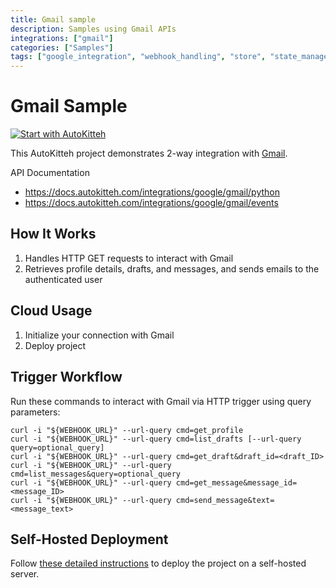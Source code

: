 ```yaml
---
title: Gmail sample
description: Samples using Gmail APIs
integrations: ["gmail"]
categories: ["Samples"]
tags: ["google_integration", "webhook_handling", "store", "state_management", "data_processing", "essential"]
---
```


# Gmail Sample

[![Start with AutoKitteh](https://autokitteh.com/assets/autokitteh-badge.svg)](https://app.autokitteh.cloud/template?name=samples/google/gmail)

This AutoKitteh project demonstrates 2-way integration with
[Gmail](https://www.google.com/gmail/about/).

API Documentation

- https://docs.autokitteh.com/integrations/google/gmail/python
- https://docs.autokitteh.com/integrations/google/gmail/events

## How It Works

1. Handles HTTP GET requests to interact with Gmail
2. Retrieves profile details, drafts, and messages, and sends emails to the authenticated user

## Cloud Usage

1. Initialize your connection with Gmail
2. Deploy project

## Trigger Workflow

Run these commands to interact with Gmail via HTTP trigger using query parameters:

```shell
curl -i "${WEBHOOK_URL}" --url-query cmd=get_profile
curl -i "${WEBHOOK_URL}" --url-query cmd=list_drafts [--url-query query=optional_query]
curl -i "${WEBHOOK_URL}" --url-query cmd=get_draft&draft_id=<draft_ID>
curl -i "${WEBHOOK_URL}" --url-query cmd=list_messages&query=optional_query
curl -i "${WEBHOOK_URL}" --url-query cmd=get_message&message_id=<message_ID>
curl -i "${WEBHOOK_URL}" --url-query cmd=send_message&text=<message_text>
```

## Self-Hosted Deployment

Follow [these detailed instructions](https://docs.autokitteh.com/get_started/deployment) to deploy the project on a self-hosted server.
